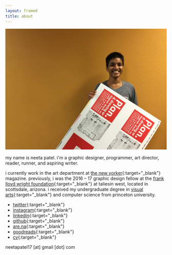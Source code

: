 ```yaml
---
layout: framed
title: about
---
```


<div class="framed about-image">
  <img src="/img/site/me.JPG">
</div>



my name is neeta patel. i'm a graphic designer, programmer, art director, reader, runner, and aspiring writer.

i currently work in the art department at [the new yorker](https://www.newyorker.com){:target="_blank"} magazine. previously, i was the 2016 – 17 graphic design fellow at the [frank lloyd wright foundation](http://franklloydwright.org){:target="_blank"} at taliesin west, located in scottsdale, arizona. i received my undergraduate degree in [visual arts](http://vis.princeton.edu/){:target="_blank"} and computer science from princeton university.

* [twitter](http://twitter.com/neetadotworks){:target="_blank"}
* [instagram](http://instagram.com/neetadotworks/){:target="_blank"}
* [linkedin](https://www.linkedin.com/in/neetapatel17/){:target="_blank"}
* [github](https://github.com/neetapatel/){:target="_blank"}
* [are.na](https://www.are.na/neeta-patel){:target="_blank"}
* [goodreads](https://www.goodreads.com/user/show/11214437-neeta){:target="_blank"}
* [cv](/files/neeta_patel-cv.pdf){:target="_blank"}

neetapatel17 [at] gmail [dot] com
